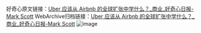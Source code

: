 好奇心原文链接：[Uber 应该从 Airbnb 的全球扩张中学什么？_商业_好奇心日报-Mark Scott](https://www.qdaily.com/articles/11860.html)
WebArchive归档链接：[Uber 应该从 Airbnb 的全球扩张中学什么？_商业_好奇心日报-Mark Scott](http://web.archive.org/web/20190623171529/https://www.qdaily.com/articles/11860.html)
![image](http://ww3.sinaimg.cn/large/007d5XDply1g3wba2vphjj30u0666qv5)